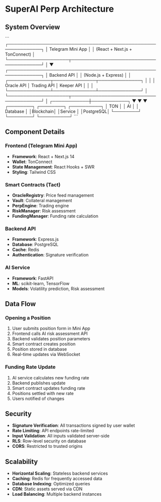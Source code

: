 # SuperAI Perp Architecture

## System Overview

\`\`\`
┌─────────────────────────────────────────────────────────────┐
│                    Telegram Mini App                         │
│              (React + Next.js + TonConnect)                  │
└────────────────────┬────────────────────────────────────────┘
                     │
                     ▼
┌─────────────────────────────────────────────────────────────┐
│                   Backend API                                │
│              (Node.js + Express)                             │
│  ┌──────────────┬──────────────┬──────────────┐             │
│  │ Oracle API   │ Trading API  │ Keeper API   │             │
│  └──────────────┴──────────────┴──────────────┘             │
└────────────────────┬────────────────────────────────────────┘
                     │
        ┌────────────┼────────────┐
        ▼            ▼            ▼
    ┌────────┐  ┌────────┐  ┌──────────┐
    │ TON    │  │ AI     │  │ Database │
    │Blockchain│ │Service │  │PostgreSQL│
    └────────┘  └────────┘  └──────────┘
\`\`\`

## Component Details

### Frontend (Telegram Mini App)
- **Framework**: React + Next.js 14
- **Wallet**: TonConnect
- **State Management**: React Hooks + SWR
- **Styling**: Tailwind CSS

### Smart Contracts (Tact)
- **OracleRegistry**: Price feed management
- **Vault**: Collateral management
- **PerpEngine**: Trading engine
- **RiskManager**: Risk assessment
- **FundingManager**: Funding rate calculation

### Backend API
- **Framework**: Express.js
- **Database**: PostgreSQL
- **Cache**: Redis
- **Authentication**: Signature verification

### AI Service
- **Framework**: FastAPI
- **ML**: scikit-learn, TensorFlow
- **Models**: Volatility prediction, Risk assessment

## Data Flow

### Opening a Position
1. User submits position form in Mini App
2. Frontend calls AI risk assessment API
3. Backend validates position parameters
4. Smart contract creates position
5. Position stored in database
6. Real-time updates via WebSocket

### Funding Rate Update
1. AI service calculates new funding rate
2. Backend publishes update
3. Smart contract updates funding rate
4. Positions settled with new rate
5. Users notified of changes

## Security

- **Signature Verification**: All transactions signed by user wallet
- **Rate Limiting**: API endpoints rate-limited
- **Input Validation**: All inputs validated server-side
- **RLS**: Row-level security on database
- **CORS**: Restricted to trusted origins

## Scalability

- **Horizontal Scaling**: Stateless backend services
- **Caching**: Redis for frequently accessed data
- **Database Indexing**: Optimized queries
- **CDN**: Static assets served via CDN
- **Load Balancing**: Multiple backend instances
